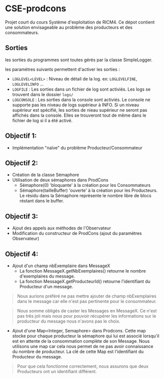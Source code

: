 CSE-prodcons
=============

Projet court du cours Système d'exploitation de RICM4. Ce dépot contient une solution envisageable au problème des producteurs et des consommateurs.


## Sorties
les sorties du programmes sont toutes gérés par la classe SimpleLogger.

les paramètres suivants permettent d'activer les sorties :
- ``LOGLEVEL<LEVEL>`` : Niveau de détail de la log. ex: ``LOGLEVELFINE``, ``LOGLEVELINFO`` ...
- ``LOGFILE`` : Les sorties dans un fichier de log sont activiés. Les logs se trouvent dans le dossier ``logs/``
- ``LOGCONSOLE`` : Les sorties dans la console sont activiés. Le console ne supporte pas les niveau de logs supérieur à INFO. Si
un niveau supérieur est spécifié, les sorties de nieau supérieur ne seront pas affichés dans la console. Elles se trouveront
tout de même dans le fichier de log si il a été activé.

## Objectif 1:
- Implémentation "naïve" du problème Producteur/Consommateur

## Objectif 2:
- Création de la classe Sémaphore
- Utilisation de deux sémaphores dans ProdCons
	- Sémaphore(0) 'bloquante' à la création pour les Consommateurs
	- Sémaphore(tailleBuffer) 'ouverte' à la création pour les Producteurs. Le résidu dans la Sémaphore représente le nombre libre de blocs réstant dans le buffer.

## Objectif 3:
- Ajout des appels aux méthodes de l'Observateur
- Modification du constructeur de ProdCons (ajout du paramètres Observateur)

## Objectif 4:
- Ajout d'un champ nbExemplaire dans MessageX
	- La fonction MessageX.getNbExemplaires() retourne le nombre d'exemplaires du message.
	- La fonction MessageX.getProducteurId() retourne l'identifiant du Producteur d'un message.

> Nous aurions préféré ne pas mettre ajouter de champ nbExemplaires dans le message car elle n'est pas pertinente pour le consommateur.

> Nous somme obligés de caster les Messages en MessageX. Ce n'est pas très joli mais nous pour pouvoir récupérer les informations sur le producteur du message nous n'avons pas le choix.

- Ajout d'une Map<Integer, Semaphore> dans Prodcons. Cette map stocke pour chaque producteur la sémaphore qui lui est associé lorsqu'il est en attente de la consommation complète de son Message. Nous utilisons une map car cela nous permet de ne pas avoir connaissance du nombre de producteur. La clé de cette Map est l'identifiant du Producteur du message.

> Pour que cela fonctionne correctement, nous assurons que deux Producteurs ont un identifiant différent.
